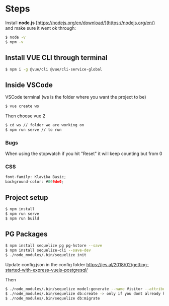 # Steps
Install **node.js** [https://nodejs.org/en/download/](https://nodejs.org/en/) and make sure it went ok through:
```bash
$ node -v
$ npm -v
```
## Install VUE CLI through terminal
```bash
$ npm i -g @vue/cli @vue/cli-service-global
```
## Inside VSCode
VSCode terminal (ws is the folder where you want the project to be)
```c
$ vue create ws 
```
Then choose vue 2

``` bash
$ cd ws // folder we are working on
$ npm run serve // to run
```
### Bugs
When using the stopwatch if you hit "Reset" it will keep counting but from 0

### CSS
```c
font-family: Klavika Basic;
background-color: #009de0;
```

## Project setup
```bash
$ npm install
$ npm run serve
$ npm run build
```

## PG Packages
```bash
$ npm install sequelize pg pg-hstore --save
$ npm install sequelize-cli --save-dev
$ ./node_modules/.bin/sequelize init
```

Update config.json in the config folder
https://jes.al/2018/02/getting-started-with-express-vuejs-postgresql/

Then
```bash
$ ./node_modules/.bin/sequelize model:generate --name Visitor --attributes ip:string,user_agent:string
$ ./node_modules/.bin/sequelize db:create -> only if you dont already have a database
$ ./node_modules/.bin/sequelize db:migrate
```